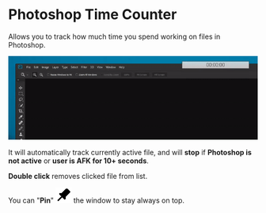 
# Photoshop Time Counter
Allows you to track how much time you spend working on files in Photoshop.

![](showcase.gif)

It will automatically track currently active file, and will **stop** if **Photoshop is not active** or **user is AFK for 10+ seconds**.

**Double click** removes clicked file from list.

You can "**Pin**" ![Pin](PhotoshopTimeCounter/Images/pin_32.png) the window to stay always on top.
